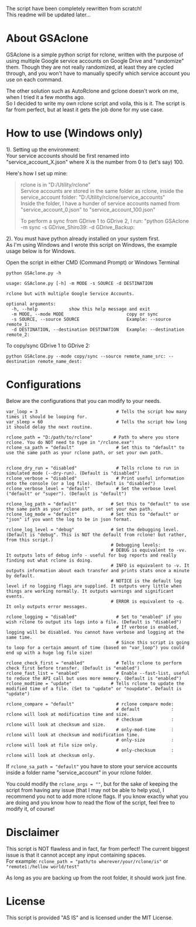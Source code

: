 The script have been completely rewritten from scratch!  
This readme will be updated later...

# About GSAclone
GSAclone is a simple python script for rclone, written with the purpose of using multiple Google service accounts on Google Drive and "randomize" them.
Though they are not really randomized, at least they are cycled through, and you won't have to manually specify which service account you use on each command.

The other solution such as AutoRclone and gclone doesn't work on me, when I tried it a few months ago.  
So I decided to write my own rclone script and voila, this is it. The script is far from perfect, but at least it gets the job done for my use case.

# How to use (Windows only)
1). Setting up the environment:  
Your service accounts should be first renamed into "service_account_X.json" where X is the number from 0 to (let's say) 100.

Here's how I set up mine:

>rclone is in "D:/Utility/rclone"  
>Service accounts are stored in the same folder as rclone, inside the service_account folder: "D:/Utility/rclone/service_accounts"  
>Inside the folder, I have a hunder of service accounts named from "service_account_0.json" to "service_account_100.json"
>
>To perform a sync from GDrive 1 to GDrive 2, I run: "python GSAclone -m sync -s GDrive_Shiro39: -d GDrive_Backup:

2). You must have python already installed on your system first.  
As I'm using Windows and I wrote this script on Windows, the example usage below is for Windows.

Open the script in either CMD (Command Prompt) or Windows Terminal
```
python GSAclone.py -h

usage: GSAclone.py [-h] -m MODE -s SOURCE -d DESTINATION

rclone but with multiple Google Service Accounts.

optional arguments:
  -h, --help            show this help message and exit
  -m MODE, --mode MODE                        copy or sync
  -s SOURCE, --source SOURCE                  Example: --source remote_1:
  -d DESTINATION, --destination DESTINATION   Example: --destination remote_2:
```

To copy/sync GDrive 1 to GDrive 2:
```
python GSAclone.py --mode copy/sync --source remote_name_src: --destination remote_name_dest:
```

# Configurations
Below are the configurations that you can modify to your needs.
```
var_loop = 3                              # Tells the script how many times it should be looping for.
var_sleep = 60                            # Tells the script how long it should delay the next routine.

rclone_path = "D:/path/to/rclone"        # Path to where you store rclone. You do NOT need to type in "/rclone.exe"!
rclone_sa_path = "default"                # Set this to "default" to use the same path as your rclone path, or set your own path.


rclone_dry_run = "disabled"               # Tells rclone to run in simulated mode (--dry-run). (Default is "disabled")
rclone_verbose = "disabled"               # Print useful information onto the console (or a log file). (Default is "disabled")
rclone_verbose_level = "default"          # Set the verbose level ("default" or "super"). (Default is "default")

rclone_log_path = "default"             # Set this to "default" to use the same path as your rclone path, or set your own path.
rclone_log_mode = "default"             # Set this to "default" or "json" if you want the log to be in json format.

rclone_log_level = "debug"              # Set the debugging level. (Default is "debug". This is NOT the default from rclone! but rather, from this script.)
                                        # Debugging levels:
                                        # DEBUG is equivalent to -vv. It outputs lots of debug info - useful for bug reports and really finding out what rclone is doing.
                                        # INFO is equivalent to -v. It outputs information about each transfer and prints stats once a minute by default.
                                        # NOTICE is the default log level if no logging flags are supplied. It outputs very little when things are working normally. It outputs warnings and significant events.
                                        # ERROR is equivalent to -q. It only outputs error messages.

rclone_logging = "disabled"               # Set to "enabled" if you wish rclone to output its logs into a file. (Default is "disabled")
                                          # If verbose is enabled, logging will be disabled. You cannot have verbose and logging at the same time.
                                          # Since this script is going to loop for a certain amount of time (based on "var_loop") you could end up with a huge log file size!

rclone_check_first = "enabled"            # Tells rclone to perform check first before transfer. (Default is "enabled")
rclone_fast_list = "enabled"              # Enable --fast-list, useful to reduce the API call but uses more memory. (Default is "enabled")
rclone_modtime = "update"               # Tells rclone to update the modified time of a file. (Set to "update" or "noupdate". Default is "update")

rclone_compare = "default"                # rclone compare mode:
                                          # default            : rclone will look at modification time and size.
                                          # checksum           : rclone will look at checksum and size.
                                          # only-mod-time      : rclone will look at checksum and modification time.
                                          # only-size          : rclone will look at file size only.
                                          # only-checksum      : rclone will look at checksum only.
```
If ```rclone_sa_path = "default"``` you have to store your service accounts inside a folder name "service_account" in your rclone folder.

You could modify the ```rclone_args = ""```, but for the sake of keeping the script from having any issue (that I may not be able to help you), I recommend you not to add more rclone flags.
If you know exactly what you are doing and you know how to read the flow of the script, feel free to modify it, of course!

# Disclaimer
This script is NOT flawless and in fact, far from perfect! The current biggest issue is that it cannot accept any input containing spaces.  
For example:
```rclone_path = "path/to wherever/your/rclone/is"``` or ```"remote1:/hellow world/test"```

As long as you are backing up from the root folder, it should work just fine.

# License
This script is provided "AS IS" and is licensed under the MIT License.
